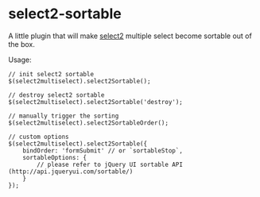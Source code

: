 select2-sortable
================

A little plugin that will make [select2](https://github.com/ivaynberg/select2) multiple select become sortable out of the box.

Usage:

	// init select2 sortable
	$(select2multiselect).select2Sortable();
	
	// destroy select2 sortable
	$(select2multiselect).select2Sortable('destroy');
	
	// manually trigger the sorting
	$(select2multiselect).select2SortableOrder();
	
	// custom options
	$(select2multiselect).select2Sortable({
		bindOrder: 'formSubmit' // or `sortableStop`,
		sortableOptions: {
			// please refer to jQuery UI sortable API (http://api.jqueryui.com/sortable/)
		}
	});

